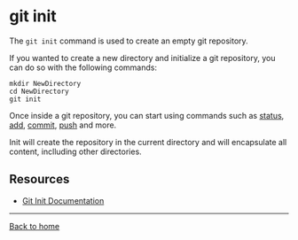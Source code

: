 # git init

The `git init` command is used to create an empty git repository. 

If you wanted to create a new directory and initialize a git repository, you can do so with the following commands:
```
mkdir NewDirectory
cd NewDirectory
git init
```
Once inside a git repository, you can start using commands such as 
[status](./Status.md),
[add](./Add.md),
[commit](./Commit.md),
[push](./Push.md)
and more.

Init will create the repository in the current directory and will encapsulate all content, inclluding other directories.

## Resources
- [Git Init Documentation](https://git-scm.com/docs/git-init)

---

[Back to home](../README.md)
